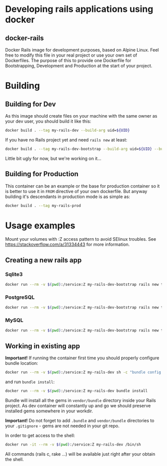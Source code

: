 # Developing rails applications using docker

## docker-rails
Docker Rails image for development purposes, based on Alpine Linux. Feel free to modify this file in your real project
or use your own set of Dockerfiles. The purpose of this to provide one Dockerfile for Bootstrapping, Development and
Production at the start of your project.

# Building

## Building for Dev
As this image should create files on your machine with the same owner as your dev user, you should build it like this:

```bash
docker build . --tag my-rails-dev --build-arg uid=${UID}
```

If you have no Rails project yet and need `rails new` at least:
```bash
docker build . --tag my-rails-dev-bootstrap --build-arg uid=${UID} --build-arg rails_version=5.1.4
```
Little bit ugly for now, but we're working on it...

## Building for Production
This container can be an example or the base for production container so it is better to use it in `FROM` directive
of your own dockerfile. But anyway building it's descendants in production mode is as simple as:
```bash
docker build . --tag my-rails-prod
```

# Usage examples

Mount your volumes with :Z access pattern to avoid SElinux troubles.
See https://stackoverflow.com/a/31334443 for more information.

## Creating a new rails app

### Sqlite3
```bash
docker run --rm -v $(pwd):/service:Z my-rails-dev-bootstrap rails new testapp-sqlite3
```

### PostgreSQL
```bash
docker run --rm -v $(pwd):/service:Z my-rails-dev-bootstrap rails new testapp-postgresql --database postgresql
```

### MySQL
```bash
docker run --rm -v $(pwd):/service:Z my-rails-dev-bootstrap rails new testapp-mysql --database mysql
```

## Working in existing app

**Important!** If running the container first time you should properly configure bundle location:
```bash
docker run --rm -v $(pwd):/service:Z my-rails-dev sh -c "bundle config --local path ./vendor/bundle; bundle config --local bin ./vendor/bundle/bin"
```
and run `bundle install`:
```bash
docker run --rm -v $(pwd):/service:Z my-rails-dev bundle install
```
Bundle will install all the gems in `vendor/bundle` directory inside your Rails project.
As dev container will constantly up and go we should preserve installed gems somewhere in your workdir.

**Important!** Do not forget to add `.bundle` and `vendor/bundle` directories to your `.gitignore` - 
gems are not needed in your git repo.

In order to get access to the shell:
```bash
docker run -it --rm -v $(pwd):/service:Z my-rails-dev /bin/sh
```
All commands (rails c, rake ...) will be available just right after your obtain the shell.

